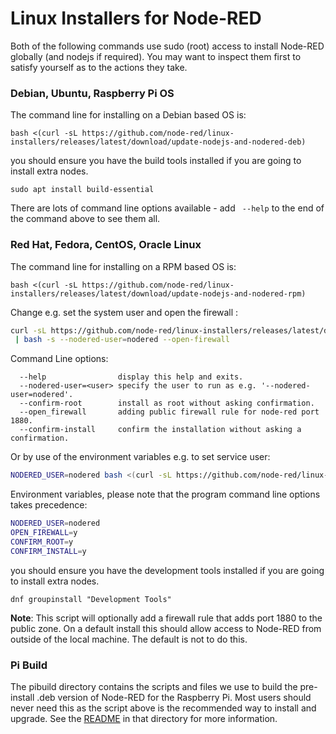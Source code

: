 # Linux Installers for Node-RED

Both of the following commands use sudo (root) access to install Node-RED globally (and nodejs if required). You may want to inspect them first to satisfy yourself as to the actions they take.

### Debian, Ubuntu, Raspberry Pi OS

The command line for installing on a Debian based OS is:

```
bash <(curl -sL https://github.com/node-red/linux-installers/releases/latest/download/update-nodejs-and-nodered-deb)
```

you should ensure you have the build tools installed if you are going to install extra nodes.

```
sudo apt install build-essential
```

There are lots of command line options available - add ` --help` to the end of the command above to see them all.


### Red Hat, Fedora, CentOS, Oracle Linux

The command line for installing on a RPM based OS is:

```
bash <(curl -sL https://github.com/node-red/linux-installers/releases/latest/download/update-nodejs-and-nodered-rpm)
```

Change e.g. set the system user and open the firewall :

```bash
curl -sL https://github.com/node-red/linux-installers/releases/latest/download/update-nodejs-and-nodered-rpm \
 | bash -s --nodered-user=nodered --open-firewall
```

Command Line options:
```
  --help                display this help and exits.
  --nodered-user=<user> specify the user to run as e.g. '--nodered-user=nodered'.
  --confirm-root        install as root without asking confirmation.
  --open_firewall       adding public firewall rule for node-red port 1880.
  --confirm-install     confirm the installation without asking a confirmation.

```

Or by use of the environment variables e.g. to set service user:
```bash
NODERED_USER=nodered bash <(curl -sL https://github.com/node-red/linux-installers/releases/latest/download/update-nodejs-and-nodered-rpm)
```

Environment variables, please note that the program command line options takes precedence:
```bash
NODERED_USER=nodered
OPEN_FIREWALL=y
CONFIRM_ROOT=y
CONFIRM_INSTALL=y
```

you should ensure you have the development tools installed if you are going to install extra nodes.

```
dnf groupinstall "Development Tools"
```

**Note**: This script will optionally add a firewall rule that adds port 1880 to the public zone. On a default install this should allow access to Node-RED from outside of the local machine. The default is not to do this.

### Pi Build

The pibuild directory contains the scripts and files we use to build the pre-install .deb version of Node-RED for the Raspberry Pi. Most users should never need this as the script above is the recommended way to install and upgrade. See the [README](pibuild) in that directory for more information.
